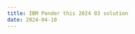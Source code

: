 ```yaml
---
title: IBM Ponder this 2024 03 solution
date: 2024-04-10
---
```

<link rel="stylesheet" href="/Yi-blog/css/styles.css">
    <script src='https://cdnjs.cloudflare.com/ajax/libs/jquery/3.1.1/jquery.min.js' type='text/javascript'/>
    <script src='https://cdnjs.cloudflare.com/ajax/libs/highlight.js/9.9.0/highlight.min.js' type='text/javascript'/>
    <script src='https://cdnjs.cloudflare.com/ajax/libs/showdown/1.6.2/showdown.min.js' type='text/javascript'/>
    <link href='https://cdnjs.cloudflare.com/ajax/libs/highlight.js/9.9.0/styles/default.min.css' id='markdown' rel='stylesheet'/>
    
    <script>
        function loadScript(src){
          return new Promise(function(resolve, reject){
            let script = document.createElement(&#39;script&#39;);
            script.src = src;
            script.onload = () =&gt; resolve(script);
            script.onerror = () =&gt; reject(new Error(`Script load error for ${src}`));
            document.head.append(script);
          });
        }
        loadScript(&quot;https://yjian012.github.io/Yi-blog/js/markdown-highlight-in-blogger.js&quot;).then(script=&gt;loadScript(&quot;https://yjian012.github.io/Yi-blog/js/scripts.js&quot;));
      //https://mxp22.surge.sh/markdown-highlight-in-blogger.js
    </script>
<pre>
Problem description can be found <a href="https://research.ibm.com/haifa/ponderthis/challenges/March2024.html">here</a>. The solution is posted <a href="https://research.ibm.com/haifa/ponderthis/solutions/March2024.html">here</a>.
Not much to talk about this time. The result from $X_1$ to $X_{100}$ is,

1,8,9,9,15,15,15,24,24,24,90,90,90,105,105,105,114,114,114,114,
114,114,225,225,225,225,225,225,264,264,264,264,264,264,300,300,300,300,300,300,
300,300,300,300,300,300,945,945,945,945,945,945,945,945,945,945,945,945,945,945,
945,945,945,945,945,945,945,945,945,945,945,945,945,945,945,945,945,945,945,945,
945,945,945,945,945,945,945,945,5349,5349,5349,5349,5349,5349,5349,5349,5349,5349,5349,5349,

Recording only when the result changes, the indices and values of $X_i$ for $i\leq 300$ are,

inds:
0,1,2,4,7,10,13,16,22,28,34,46,88,100,103,124,157,247,274,283,
vals:
1,8,9,15,24,90,105,114,225,264,300,945,5349,7035,11739,17280,35475,46914,190365,351645,
idiffs:
1,1,2,3,3,3,3,6,6,6,12,42,12,3,21,33,90,27,9,
vdiffs:
7,1,6,9,66,15,9,111,39,36,645,4404,1686,4704,5541,18195,11439,143451,161280,

where "inds" are the indices (0-indexed, so it's $i-1$), "vals" are the values $X_i$, "idiffs" are the differences in the indices, and "vdiffs" are the differences in the values.
There's no obvious pattern here. So, the only way is to test every number.

To find $X_{1000}$, it's alright to use the slow way of generating a list of primes, i.e., testing if the number $n$ divides any primes $\leq \sqrt n$. The result is 115192665.

But this method is way too slow for the bonus question.
To test the primality of a large range of numbers, the most efficient way is also the most ancient way, by sieving. With sieving, the larger the range, the more efficient it is. But what range should I use?
If I use one bit for each number, 8GB RAM can hold $2^{36}$ numbers. Is that enough?

I decided to try that with CUDA. And I found this very nice <a href="https://medium.com/@mckev/generating-prime-numbers-using-gpu-eb0d9caea479">GPU prime number generating algorithm</a>. But it turns out that the result is beyond $2^{36}$. 

Let's take a look at the trend of the values. The following plot is the values vs indices in the result above plus the point (1000, 115192665) in log-log scale:
</pre>
![image](/Yi-blog/img/trend.PNG)
<pre>
It seems that it still curves up, so at $n=2000$ it seems that it should be about $10^{11}$, which is about $2^{36.5}$. But it's hard to tell if that's enough, it may very well be much larger. What can I do?
Noticing that with primes list up to $2^n$ as seed, I can sieve primes up to $2^{2n}$. So, since I can already generate primes up to $2^{36}$, theoretically I can use that to generate primes up to $2^{72}$. But there's not enough ram or even storage to hold that many numbers.

Well, I can't hold all the numbers, but I can cut the range into sections, and sieve them one by one.

To save space, I only kept the odd numbers. The shifts, $i(i-1)/2$, are also separated into two lists, the odd ones and the even ones, for quick look up. It's not hard to come up with the formulas, i.e.

odd_sift[i]=(2*i+1)*(i+1-(i&1)), where i $\in$ [0, n/2+((n&3)==3) )
even_shift[i]=(2*i+1)*(i+(i&1)), where i $\in$ [0, n/2+((n&3)==1) )

So if the current number is odd, I only check even shifts, and odd shifts for even numbers.

The algorithm goes like this:

-Generate primes list up to $2^k$ on CPU.
-Using that as seed, generate primes list up to $2^{2k}$ with CUDA.
-Copy that to GPU. With that as seed, I can sieve primes up to $2^{4k}$.
-Determine the sizes of the bit arrays "good_numbers", "sieve_buffer", and integer arrays "odd_sift" and "even_shift", and allocate them on GPU. The sieve range must be greater than the good_numbers range plus $n(n-1)/2$. The larger the range, the more efficient it is. Initialize the bit arrays to 1 bits.
-Use the GPU prime sieving algorithm to sieve each range [sieve_start, sieve_end). Use binary search to find the starting index in the primes list. Also, since the minimum number to multiply is 3, and only odd numbers are considered, the number of threads is only 1/6 of the range.
-Check if the end of the range of good_numbers plus $n(n-1)/2$ is beyond the sieve range. If so, change sieve_start to the current starting point of good_numbers, and sieve this new range.
-For each bit index in good_numbers (offset by the current starting point), check if the number shifted by odd_shift or even_shift is a prime. If it hits a prime, mark the bit to 0.
-Use cub::DeviceReduce::Max() to check if there's any non-zero values in good_numbers. If not, move current start point to the previous end point. Otherwise, the answer is found, return the location of the first 1 bit.
(If cub::DeviceReduce has something like an ArgReduce() function which takes a custom reduce function, this could be done more efficiently, but I didn't find any. I've submitted a feature request, don't know if it'll be added one day.)
(Update: I was informed that the function that matches this description is <a href="https://nvidia.github.io/cccl/thrust/api/groups/group__searching.html#function-find-if">thrust::find_if</a>. Don't need to worry about the "thrust::device", just pass the C array and it works, like this:

    struct is_non_zero{
        __host__ __device__
        bool operator()(uint64_t x){return x!=0;}
    };
            auto iter=thrust::find_if(thrust::device,good_num_device,good_num_device+good_num_size,is_non_zero());
            int byteshift=iter-good_num_device;

This solves the problem at hand, but still, I think it'd be nice to have an argument version of reduce. Maybe it'll be useful somewhere else.
)

When I wrote this program, I fell into a pitfall. I tested the program for $n\leq 300$ and $n=1000$, it worked pretty well. But when I tried $n=2024$, it just kept going, until my GPU runtime got disconnected. Then I switched to the CPU version, and very quickly, an answer popped out, 1412159754600. I was surprised that the answer wasn't found by the GPU, but it's right after where it left off. I didn't think too much about it, so I just submitted it. Since you've already seen the answer, you probably noticed that this is not the correct answer. Indeed, this is about 12 times larger than the actual answer.

So, where did it go wrong? It took me quite some time to find out where the bug is. It turned out, it was not in the logic. It was not even in my implementation. It was in this line:

uint64_t i = (blockIdx.x * blockDim.x + threadIdx.x)*2+3;

It turned out, there were a lot of indices that $i$ didn't reach, meaning that many composite numbers were not sieved, instead they were left as prime. That's why the program never ended, it saw prime numbers everywhere, and every number hit a prime within only a few steps.
So what's wrong with this line? When I finally tried to output the indices "blockIdx.x, blockDim.x, threadIdx.x", a warning caught my attention. It said that I was trying to print an unsigned int type as an unsigned long long type. So, that's it. The indices, blockIdx.x etc, are all 32 bit unsigned int. But the number of threads can be greater than $2^{32}$. When that happens, it doesn't give a runtime error like a signed integer. It just quietly overflows. Very sneaky. Since these variables are not defined by me, it's not easy for me to check what type they are in.
I unconsciously neglected this possibility because I saw "blockIdx.x * blockDim.x + threadIdx.x" as the index in an array in many CUDA program examples, so I naturally thought, "they must be in size_t type, so that it can be used to represent any index in an array." Well, how wrong I was.
Anyway, at least I learned my lessons. Never assume the type of a variable not defined by myself, always check them. And, CUDA indices are 32 bit unsigned int. Guess I will remember this for the rest of my life...
Anyway, converting blockIdx.x to uint64_t fixed it.

With seed primes up to $2^{20}$, sieve_range=$2^{34}$, good_numbers range=$2^{22}$, the program finds the solution in 2m40s.



Miscellaneous thoughts:

Primality test:
While I was debugging the program, I looked for primality test algorithms to double check the number of steps.
There are a few primality test algorithms available. I heard about the <a href="https://en.wikipedia.org/wiki/AKS_primality_test">AKS test</a> 10 years ago. This time, I learned more about other algorithms, and I realized that although AKS algorithm is the first deterministic primality test that runs in polynomial time, in practice we may use a faster probabilistic test. The <a href="https://en.wikipedia.org/wiki/Baillie%E2%80%93PSW_primality_test">Baillie–PSW primality test</a> is a good candidate. Even though it's probabilistc, no counter-examples have ever been found. I found the <a href="https://flintlib.org/doc/fmpz.html#c.fmpz_is_probabprime_BPSW">FLINT implememtation</a> of the BPSW algorithm and learned how to install and use it. It was pretty easy to use (although the installation is very slow...).

Generalization to other sequences:
In general, we may consider the function
$f(a_0)=\min\{n|a_0+s_n \text{is prime}\}$
We get a different function $f$ for every different sequence $s_n$. The problem above is the case where $s_n=0+1+\dots+(n-1)=n(n-1)/2$.
A similar problem is when $s_n=(n-1)^2$.
A simpler sequence, $s_n=n-1$, results in $f(a_0)$ being the distance from $a_0$ to the next prime number, which gives <a href="https://oeis.org/A007920">this list</a>.
We may also consider exponential sequencies, like $s_n=2^{n-1}$.

An interesting sequence is $s_n=(n-1)!$. Here, 0! is better defined as 0, I think. The biggest difference between this sequence and those above is, for any $a_0$, the function $f(a_0)$ with $s_n$ given above should be finite (except when $s_n=k^{n-1}$ and $\gcd(a_0,k)\neq 1$ or both $a_0$ and $k$ are odd), but it's not at all clear where it will stop until we find the solution. But with factorial sequence, it's the opposite: we must have $f(a_0)&lt;m(a_0)$ or $f(a_0)=\infty$, where $m(1)=1$ and for $x\neq 1$, $m(x)$ is the minimum prime factor of $x$.

I did some calculations on what numbers will give infinite $f(a_0)$, grouped by their minimum prime factor.
min prime factor = 2: 8,14,20,24,26,... Which is obvious, those that equals an odd composite minus one.
min prime factor = 3: 33,63,75,...
min prime factor = 5: 295,445,505,665,... I didn't find any up to 100 by hand, so I wrote a program to find them.

To calculate this sequence efficiently, we need a sieve algorithm that leave the minimum prime factor of a number. This is not hard to construct, just initialize the values to uint(-1), and use min() function in the sieving. The problem is when the composite number is a product of very large primes, in which case we must test the primality of $n+k!$ for $k$ from 1 to $p-1$, where $p$ is $n$'s minimum prime factor. The number can be very large and there are a lot of tests to do.

Another similar sequence is the <a href="https://en.wikipedia.org/wiki/Primorial">primorial sequence</a>.

I wonder if these functions give any interesting result...